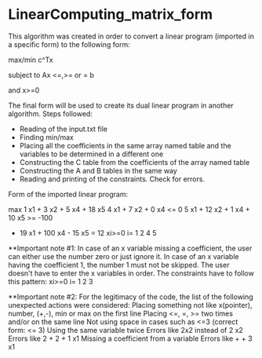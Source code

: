 # LinearComputing_matrix_form
This algorithm was created in order to convert a linear program (imported in a specific form) to the following form:

max/min c^Tx

subject to Ax <=,>= or = b

and x>=0

The final form will be used to create its dual linear program in another algorithm.
Steps followed:
- Reading of the input.txt file
- Finding min/max
- Placing all the coefficients in the same array named table and the variables to be determined in a different one
- Constructing the C table from the coefficients of the array named table
- Constructing the A and B tables in the same way
- Reading and printing of the constraints. Check for errors.

Form of the imported linear program:

max 1 x1 + 3 x2 + 5 x4 + 18 x5
4 x1 + 7 x2  + 0 x4 <= 0
5 x1 + 12 x2 + 1 x4 + 10 x5 >= -100
- 19 x1 + 100 x4 - 15 x5 = 12
xi>=0 i= 1 2 4 5

**Important note #1:
In case of an x variable missing a coefficient, the user can either use the number zero or just ignore it.
In case of an x variable having the coefficient 1, the number 1 must not be skipped. 
The user doesn't have to enter the x variables in order. 
The constraints have to follow this pattern:
xi>=0 i= 1 2 3

**Important note #2:
For the legitimacy of the code, the list of the following unexpected actions were considered:
 Placing something not like x(pointer), number, (+,-), min or max on the first line
 Placing <=, =, >= two times and/or on the same line
 Not using space in cases such as <=3 (correct form: <= 3)
 Using the same variable twice
 Errors like 2x2 instead of 2 x2
 Errors like 2 + 2 + 1 x1
 Missing a coefficient from a variable
 Errors like + + 3 x1

